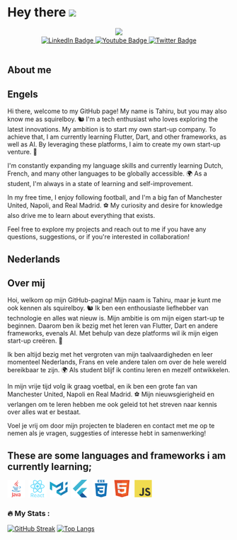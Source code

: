 
 
<h1>
  Hey there 
  <img src="https://media.giphy.com/media/hvRJCLFzcasrR4ia7z/giphy.gif" width="30px"/>
</h1>

<div id="header" align="center">
  <img src="https://media.giphy.com/media/M9gbBd9nbDrOTu1Mqx/giphy.gif" width="100"/>
 <div id="badges">
  <a href="https://www.linkedin.com/in/tahiru-agbanwa-532239276/">
    <img src="https://img.shields.io/badge/LinkedIn-blue?style=for-the-badge&logo=linkedin&logoColor=white" alt="LinkedIn Badge"/>
  </a>
  <a href="https://www.youtube.com/channel/UCTzYzlFvBtvFePd1KwvKZ-Q">
    <img src="https://img.shields.io/badge/YouTube-red?style=for-the-badge&logo=youtube&logoColor=white" alt="Youtube Badge"/>
  </a>
  <a href="https://twitter.com/home">
    <img src="https://img.shields.io/badge/Twitter-blue?style=for-the-badge&logo=twitter&logoColor=white" alt="Twitter Badge"/>
  </a>
</div>
 <img src="https://komarev.com/ghpvc/?username=squirelboy360&style=flat-square&color=blue" alt=""/>
</div>

## About me
  ## Engels
Hi there, welcome to my GitHub page! My name is Tahiru, but you may also know me as squirelboy. 🐿️ I'm a tech enthusiast who loves exploring the latest innovations. My ambition is to start my own start-up company. To achieve that, I am currently learning Flutter, Dart, and other frameworks, as well as AI. By leveraging these platforms, I aim to create my own start-up venture. 🚀

I'm constantly expanding my language skills and currently learning Dutch, French, and many other languages to be globally accessible. 🌍 As a student, I'm always in a state of learning and self-improvement.

In my free time, I enjoy following football, and I'm a big fan of Manchester United, Napoli, and Real Madrid. ⚽ My curiosity and desire for knowledge also drive me to learn about everything that exists.

Feel free to explore my projects and reach out to me if you have any questions, suggestions, or if you're interested in collaboration!

## Nederlands
  ## Over mij
Hoi, welkom op mijn GitHub-pagina! Mijn naam is Tahiru, maar je kunt me ook kennen als squirelboy. 🐿️ Ik ben een enthousiaste liefhebber van technologie en alles wat nieuw is. Mijn ambitie is om mijn eigen start-up te beginnen. Daarom ben ik bezig met het leren van Flutter, Dart en andere frameworks, evenals AI. Met behulp van deze platforms wil ik mijn eigen start-up creëren. 🚀

Ik ben altijd bezig met het vergroten van mijn taalvaardigheden en leer momenteel Nederlands, Frans en vele andere talen om over de hele wereld bereikbaar te zijn. 🌍 Als student blijf ik continu leren en mezelf ontwikkelen.

In mijn vrije tijd volg ik graag voetbal, en ik ben een grote fan van Manchester United, Napoli en Real Madrid. ⚽ Mijn nieuwsgierigheid en verlangen om te leren hebben me ook geleid tot het streven naar kennis over alles wat er bestaat.

Voel je vrij om door mijn projecten te bladeren en contact met me op te nemen als je vragen, suggesties of interesse hebt in samenwerking!




## These are some languages and frameworks i am currently learning;
<div>
  <img src="https://github.com/devicons/devicon/blob/master/icons/java/java-original-wordmark.svg" title="Java" alt="Java" width="40" height="40"/>&nbsp;
  <img src="https://github.com/devicons/devicon/blob/master/icons/react/react-original-wordmark.svg" title="React" alt="React" width="40" height="40"/>&nbsp;
  <img src="https://github.com/devicons/devicon/blob/master/icons/materialui/materialui-original.svg" title="Material UI" alt="Material UI" width="40" height="40"/>&nbsp;
  <img src="https://github.com/devicons/devicon/blob/master/icons/flutter/flutter-original.svg" title="Flutter" alt="Flutter" width="40" height="40"/>&nbsp;
  <img src="https://github.com/devicons/devicon/blob/master/icons/css3/css3-plain-wordmark.svg"  title="CSS3" alt="CSS" width="40" height="40"/>&nbsp;
  <img src="https://github.com/devicons/devicon/blob/master/icons/html5/html5-original.svg" title="HTML5" alt="HTML" width="40" height="40"/>&nbsp;
  <img src="https://github.com/devicons/devicon/blob/master/icons/javascript/javascript-original.svg" title="JavaScript" alt="JavaScript" width="40" 
  <img src="https://github.com/devicons/devicon/blob/master/icons/git/git-original-wordmark.svg" title="Git" **alt="Git" width="40" height="40"/>
</div>

### :fire: My Stats :
[![GitHub Streak](http://github-readme-streak-stats.herokuapp.com?user=squirelboy360&theme=dark&background=000000)](https://git.io/streak-stats)
[![Top Langs](https://github-readme-stats.vercel.app/api/top-langs/?username=squirelboy360&layout=compact&theme=vision-friendly-dark)](https://github.com/anuraghazra/github-readme-stats)
